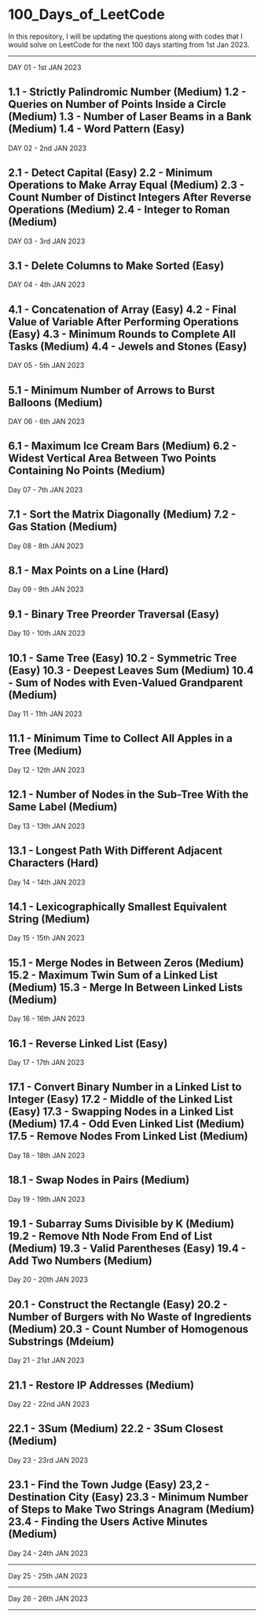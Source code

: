# 100_Days_of_LeetCode
In this repository, I will be updating the questions along with codes that I would solve on LeetCode for the next 100 days starting from 1st Jan 2023.

--------------------------------------------------------------------------------------------------------------------------------------------------
DAY 01 - 1st JAN 2023

1.1 - Strictly Palindromic Number  (Medium)
1.2 - Queries on Number of Points Inside a Circle (Medium)
1.3 - Number of Laser Beams in a Bank (Medium)
1.4 - Word Pattern (Easy)
--------------------------------------------------------------------------------------------------------------------------------------------------
DAY 02 - 2nd JAN 2023

2.1 - Detect Capital (Easy)
2.2 - Minimum Operations to Make Array Equal (Medium)
2.3 - Count Number of Distinct Integers After Reverse Operations (Medium)
2.4 - Integer to Roman (Medium)
--------------------------------------------------------------------------------------------------------------------------------------------------
DAY 03 - 3rd JAN 2023

3.1 - Delete Columns to Make Sorted (Easy)
--------------------------------------------------------------------------------------------------------------------------------------------------
DAY 04 - 4th JAN 2023

4.1 - Concatenation of Array (Easy)
4.2 - Final Value of Variable After Performing Operations (Easy)
4.3 - Minimum Rounds to Complete All Tasks (Medium)
4.4 - Jewels and Stones (Easy)
--------------------------------------------------------------------------------------------------------------------------------------------------
DAY 05 - 5th JAN 2023

5.1 - Minimum Number of Arrows to Burst Balloons (Medium)
--------------------------------------------------------------------------------------------------------------------------------------------------
DAY 06 - 6th JAN 2023

6.1 - Maximum Ice Cream Bars (Medium)
6.2 - Widest Vertical Area Between Two Points Containing No Points (Medium)
--------------------------------------------------------------------------------------------------------------------------------------------------
Day 07 - 7th JAN 2023

7.1 - Sort the Matrix Diagonally (Medium)
7.2 - Gas Station (Medium)
--------------------------------------------------------------------------------------------------------------------------------------------------
Day 08 - 8th JAN 2023

8.1 - Max Points on a Line (Hard)
--------------------------------------------------------------------------------------------------------------------------------------------------
Day 09 - 9th JAN 2023

9.1 - Binary Tree Preorder Traversal (Easy)
--------------------------------------------------------------------------------------------------------------------------------------------------
Day 10 - 10th JAN 2023

10.1 - Same Tree (Easy)
10.2 - Symmetric Tree (Easy)
10.3 - Deepest Leaves Sum (Medium)
10.4 - Sum of Nodes with Even-Valued Grandparent (Medium)
--------------------------------------------------------------------------------------------------------------------------------------------------
Day 11 - 11th JAN 2023

11.1 - Minimum Time to Collect All Apples in a Tree (Medium)
--------------------------------------------------------------------------------------------------------------------------------------------------
Day 12 - 12th JAN 2023

12.1 - Number of Nodes in the Sub-Tree With the Same Label (Medium)
--------------------------------------------------------------------------------------------------------------------------------------------------
Day 13 - 13th JAN 2023

13.1 - Longest Path With Different Adjacent Characters (Hard)
--------------------------------------------------------------------------------------------------------------------------------------------------
Day 14 - 14th JAN 2023

14.1 - Lexicographically Smallest Equivalent String (Medium)
--------------------------------------------------------------------------------------------------------------------------------------------------
Day 15 - 15th JAN 2023

15.1 - Merge Nodes in Between Zeros (Medium)
15.2 - Maximum Twin Sum of a Linked List (Medium)
15.3 - Merge In Between Linked Lists (Medium)
--------------------------------------------------------------------------------------------------------------------------------------------------
Day 16 - 16th JAN 2023

16.1 - Reverse Linked List (Easy)
--------------------------------------------------------------------------------------------------------------------------------------------------
Day 17 - 17th JAN 2023

17.1 - Convert Binary Number in a Linked List to Integer (Easy)
17.2 - Middle of the Linked List (Easy)
17.3 - Swapping Nodes in a Linked List (Medium)
17.4 - Odd Even Linked List (Medium)
17.5 - Remove Nodes From Linked List (Medium)
--------------------------------------------------------------------------------------------------------------------------------------------------
Day 18 - 18th JAN 2023

18.1 - Swap Nodes in Pairs (Medium)
--------------------------------------------------------------------------------------------------------------------------------------------------
Day 19 - 19th JAN 2023

19.1 - Subarray Sums Divisible by K (Medium)
19.2 - Remove Nth Node From End of List (Medium)
19.3 - Valid Parentheses (Easy)
19.4 - Add Two Numbers (Medium)
--------------------------------------------------------------------------------------------------------------------------------------------------
Day 20 - 20th JAN 2023

20.1 - Construct the Rectangle (Easy)
20.2 - Number of Burgers with No Waste of Ingredients (Medium)
20.3 - Count Number of Homogenous Substrings (Mdeium)
--------------------------------------------------------------------------------------------------------------------------------------------------
Day 21 - 21st JAN 2023

21.1 - Restore IP Addresses (Medium)
--------------------------------------------------------------------------------------------------------------------------------------------------
Day 22 - 22nd JAN 2023

22.1 - 3Sum (Medium)
22.2 - 3Sum Closest (Medium)
--------------------------------------------------------------------------------------------------------------------------------------------------
Day 23 - 23rd JAN 2023

23.1 - Find the Town Judge (Easy)
23,2 - Destination City (Easy)
23.3 - Minimum Number of Steps to Make Two Strings Anagram (Medium)
23.4 - Finding the Users Active Minutes (Medium)
--------------------------------------------------------------------------------------------------------------------------------------------------
Day 24 - 24th JAN 2023


--------------------------------------------------------------------------------------------------------------------------------------------------
Day 25 - 25th JAN 2023


--------------------------------------------------------------------------------------------------------------------------------------------------
Day 26 - 26th JAN 2023


--------------------------------------------------------------------------------------------------------------------------------------------------